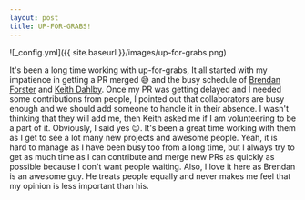 ```yaml
---
layout: post
title: UP-FOR-GRABS!
---
```


![_config.yml]({{ site.baseurl }}/images/up-for-grabs.png)

It's been a long time working with up-for-grabs, It all started with my impatience in getting a PR merged :sweat_smile: and the busy schedule of [Brendan Forster](https://github.com/shiftkey) and [Keith Dahlby](https://github.com/dahlbyk). Once my PR was getting delayed and I needed some contributions from people, I pointed out that collaborators are busy enough and we should add someone to handle it in their absence. I wasn't thinking that they will add me, then Keith asked me if I am volunteering to be a part of it. Obviously, I said yes :wink:. It's been a great time working with them as I get to see a lot many new projects and awesome people. Yeah, it is hard to manage as I have been busy too from a long time, but I always try to get as much time as I can contribute and merge new PRs as quickly as possible because I don't want people waiting. Also, I love it here as Brendan is an awesome guy. He treats people equally and never makes me feel that my opinion is less important than his. 
